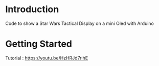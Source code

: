 # Introduction 
Code to show a Star Wars Tactical Display on a mini Oled with Arduino

# Getting Started
Tutorial : https://youtu.be/HzHRJd7rihE